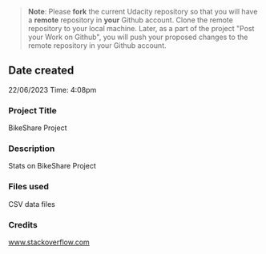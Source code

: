 >**Note**: Please **fork** the current Udacity repository so that you will have a **remote** repository in **your** Github account. Clone the remote repository to your local machine. Later, as a part of the project "Post your Work on Github", you will push your proposed changes to the remote repository in your Github account.

## Date created
22/06/2023 Time: 4:08pm

### Project Title
BikeShare Project

### Description
Stats on BikeShare Project

### Files used
CSV data files

### Credits
www.stackoverflow.com

